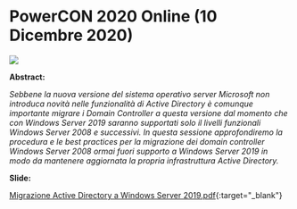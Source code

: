 # PowerCON 2020 Online (10 Dicembre 2020)

![](PowerCon%202020%20Online.png)

__Abstract:__

*Sebbene la nuova versione del sistema operativo server Microsoft non introduca novità nelle funzionalità di Active Directory è comunque importante migrare i Domain Controller a questa versione dal momento che con Windows Server 2019 saranno supportati solo il livelli funzionali Windows Server 2008 e successivi. In questa sessione approfondiremo la procedura e le best practices per la migrazione dei domain controller Windows Server 2008 ormai fuori supporto a Windows Server 2019 in modo da mantenere aggiornata la propria infrastruttura Active Directory.*

__Slide:__

[Migrazione Active Directory a Windows Server 2019.pdf](Migrazione%20Active%20Directory%20a%20Windows%20Server%202019.pdf){:target="_blank"}

